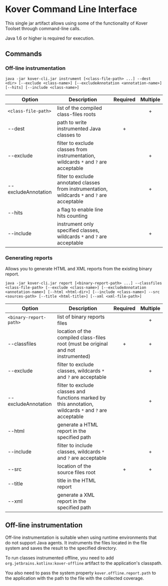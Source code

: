 # Kover Command Line Interface

This single jar artifact allows using some of the functionality of Kover Toolset through command-line calls.

Java 1.6 or higher is required for execution.

## Commands

### Off-line instrumentation

`java -jar kover-cli.jar instrument [<class-file-path> ...] --dest <dir> [--exclude <class-name>] [--excludeAnnotation <annotation-name>] [--hits] [--include <class-name>]`

| Option                                | Description                                                                                    | Required | Multiple |
|---------------------------------------|------------------------------------------------------------------------------------------------|:--------:|:--------:|
| `<class-file-path>`                   | list of the compiled class-files roots                                                         |          |    +     |
| --dest <dir>                          | path to write instrumented Java classes to                                                     |    +     |          |
| --exclude <class-name>                | filter to exclude classes from instrumentation, wildcards `*` and `?` are acceptable           |          |    +     |
| --excludeAnnotation <annotation-name> | filter to exclude annotated classes from instrumentation, wildcards `*` and `?` are acceptable |          |    +     |
| --hits                                | a flag to enable line hits counting                                                            |          |          |
| --include <class-name>                | instrument only specified classes, wildcards `*` and `?` are acceptable                        |          |    +     |

### Generating reports
Allows you to generate HTML and XML reports from the existing binary report.

`java -jar kover-cli.jar report [<binary-report-path> ...] --classfiles <class-file-path> [--exclude <class-name>] [--excludeAnnotation <annotation-name>] [--html <html-dir>] [--include <class-name>] --src <sources-path> [--title <html-title>] [--xml <xml-file-path>]`

| Option                                | Description                                                                                             | Required | Multiple |
|---------------------------------------|---------------------------------------------------------------------------------------------------------|:--------:|:--------:|
| `<binary-report-path>`                | list of binary reports files                                                                            |          |    +     |
| --classfiles <class-file-path>        | location of the compiled class-files root (must be original and not instrumented)                       |    +     |    +     |
| --exclude <class-name>                | filter to exclude classes, wildcards `*` and `?` are acceptable                                         |          |    +     |
| --excludeAnnotation <annotation-name> | filter to exclude classes and functions marked by this annotation, wildcards `*` and `?` are acceptable |          |    +     |
| --html <html-dir>                     | generate a HTML report in the specified path                                                            |          |          |
| --include <class-name>                | filter to include classes, wildcards `*` and `?` are acceptable                                         |          |    +     |
| --src <sources-path>                  | location of the source files root                                                                       |    +     |    +     |
| --title <html-title>                  | title in the HTML report                                                                                |          |          |
| --xml <xml-file-path>                 | generate a XML report in the specified path                                                             |          |          |

## Off-line instrumentation

Off-line instrumentation is suitable when using runtime environments that do not support Java agents.
It instruments the files located in the file system and saves the result to the specified directory.

To run classes instrumented offline, you need to add `org.jetbrains.kotlinx:kover-offline` artifact to the application's classpath.

You also need to pass the system property `kover.offline.report.path` to the application with the path to the file with the collected coverage.
